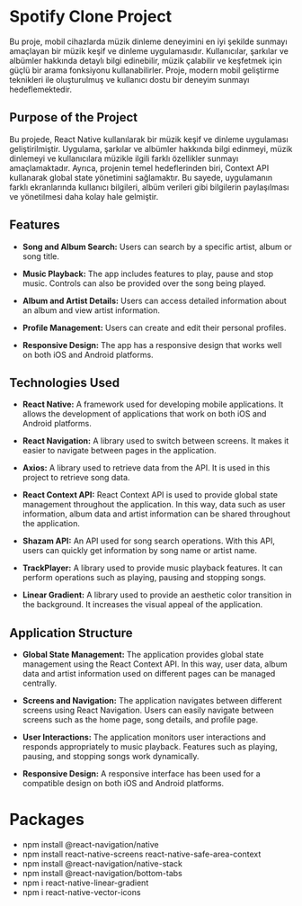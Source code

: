 # Spotify Clone Project

Bu proje, mobil cihazlarda müzik dinleme deneyimini en iyi şekilde sunmayı amaçlayan bir müzik keşif ve dinleme uygulamasıdır. Kullanıcılar, şarkılar ve albümler hakkında detaylı bilgi edinebilir, müzik çalabilir ve keşfetmek için güçlü bir arama fonksiyonu kullanabilirler. Proje, modern mobil geliştirme teknikleri ile oluşturulmuş ve kullanıcı dostu bir deneyim sunmayı hedeflemektedir.

## Purpose of the Project

Bu projede, React Native kullanılarak bir müzik keşif ve dinleme uygulaması geliştirilmiştir. Uygulama, şarkılar ve albümler hakkında bilgi edinmeyi, müzik dinlemeyi ve kullanıcılara müzikle ilgili farklı özellikler sunmayı amaçlamaktadır. Ayrıca, projenin temel hedeflerinden biri, Context API kullanarak global state yönetimini sağlamaktır. Bu sayede, uygulamanın farklı ekranlarında kullanıcı bilgileri, albüm verileri gibi bilgilerin paylaşılması ve yönetilmesi daha kolay hale gelmiştir.

## Features

- **Song and Album Search:** Users can search by a specific artist, album or song title.

- **Music Playback:** The app includes features to play, pause and stop music. Controls can also be provided over the song being played.

- **Album and Artist Details:** Users can access detailed information about an album and view artist information.
- **Profile Management:** Users can create and edit their personal profiles.
- **Responsive Design:** The app has a responsive design that works well on both iOS and Android platforms.

## Technologies Used

- **React Native:** A framework used for developing mobile applications. It allows the development of applications that work on both iOS and Android platforms.

- **React Navigation:** A library used to switch between screens. It makes it easier to navigate between pages in the application.

- **Axios:** A library used to retrieve data from the API. It is used in this project to retrieve song data.

- **React Context API:** React Context API is used to provide global state management throughout the application. In this way, data such as user information, album data and artist information can be shared throughout the application.

- **Shazam API:** An API used for song search operations. With this API, users can quickly get information by song name or artist name.

- **TrackPlayer:** A library used to provide music playback features. It can perform operations such as playing, pausing and stopping songs.

- **Linear Gradient:** A library used to provide an aesthetic color transition in the background. It increases the visual appeal of the application.

## Application Structure

- **Global State Management:** The application provides global state management using the React Context API. In this way, user data, album data and artist information used on different pages can be managed centrally.

- **Screens and Navigation:** The application navigates between different screens using React Navigation. Users can easily navigate between screens such as the home page, song details, and profile page.

- **User Interactions:** The application monitors user interactions and responds appropriately to music playback. Features such as playing, pausing, and stopping songs work dynamically.

- **Responsive Design:** A responsive interface has been used for a compatible design on both iOS and Android platforms.

# Packages

- npm install @react-navigation/native
- npm install react-native-screens react-native-safe-area-context
- npm install @react-navigation/native-stack
- npm install @react-navigation/bottom-tabs
- npm i react-native-linear-gradient
- npm i react-native-vector-icons
